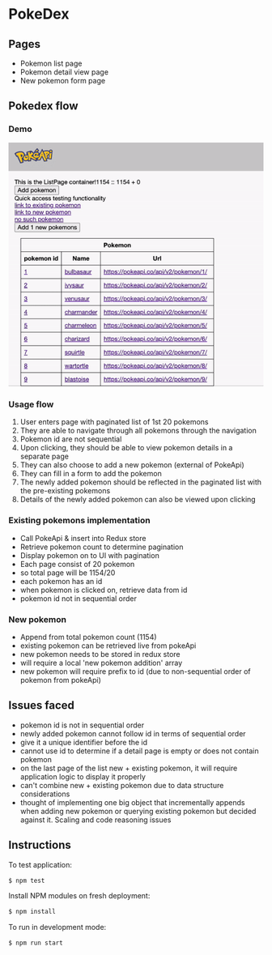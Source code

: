 PokeDex
=====================================

Pages
----------------
- Pokemon list page
- Pokemon detail view page
- New pokemon form page


Pokedex flow
----------------

### Demo
![Alt Text](https://github.com/tonychew1986/react-pokedex/blob/master/demo.gif)

### Usage flow
1. User enters page with paginated list of 1st 20 pokemons
2. They are able to navigate through all pokemons through the navigation
3. Pokemon id are not sequential
4. Upon clicking, they should be able to view pokemon details in a separate page
5. They can also choose to add a new pokemon (external of PokeApi)
6. They can fill in a form to add the pokemon
7. The newly added pokemon should be reflected in the paginated list with the pre-existing pokemons
8. Details of the newly added pokemon can also be viewed upon clicking

### Existing pokemons implementation
- Call PokeApi & insert into Redux store
- Retrieve pokemon count to determine pagination
- Display pokemon on to UI with pagination
- Each page consist of 20 pokemon
- so total page will be 1154/20
- each pokemon has an id
- when pokemon is clicked on, retrieve data from id
- pokemon id not in sequential order

### New pokemon
- Append from total pokemon count (1154)
- existing pokemon can be retrieved live from pokeApi
- new pokemon needs to be stored in redux store
- will require a local 'new pokemon addition' array
- new pokemon will require prefix to id (due to non-sequential order of pokemon from pokeApi)

## Issues faced
- pokemon id is not in sequential order
- newly added pokemon cannot follow id in terms of sequential order
- give it a unique identifier before the id
- cannot use id to determine if a detail page is empty or does not contain pokemon
- on the last page of the list new + existing pokemon, it will require application logic to display it properly
- can't combine new + existing pokemon due to data structure considerations
- thought of implementing one big object that incrementally appends when adding new pokemon or querying existing pokemon but decided against it. Scaling and code reasoning issues


## Instructions

To test application:

```bash
$ npm test
```

Install NPM modules on fresh deployment:

```bash
$ npm install
```

To run in development mode:

```bash
$ npm run start
```
